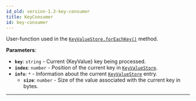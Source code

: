 ```yaml
---
id_old: version-1.3-key-consumer
title: KeyConsumer
id: key-consumer
---
```


<a name="keyconsumer"></a>

User-function used in the [`KeyValueStore.forEachKey()`](../api/key-value-store#foreachkey) method.

**Parameters**:

-   **`key`**: `string` - Current {KeyValue} key being processed.
-   **`index`**: `number` - Position of the current key in [`KeyValueStore`](../api/key-value-store).
-   **`info`**: `*` - Information about the current [`KeyValueStore`](../api/key-value-store) entry.
    -   **`size`**: `number` - Size of the value associated with the current key in bytes.

---
